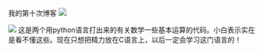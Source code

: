 我的第十次博客
![](https://raw.githubusercontent.com/zlsteven/homework-source/gh-pages/images/%E5%B1%8F%E5%B9%95%E6%88%AA%E5%9B%BE(28).png)

![](https://raw.githubusercontent.com/zlsteven/homework-source/gh-pages/images/%E5%B1%8F%E5%B9%95%E6%88%AA%E5%9B%BE(29).png)
这是两个用python语言打出来的有关数学一些基本运算的代码。小白表示实在是看不懂这些。现在只想把精力放在C语言上，以后一定会学习这门语言的！

